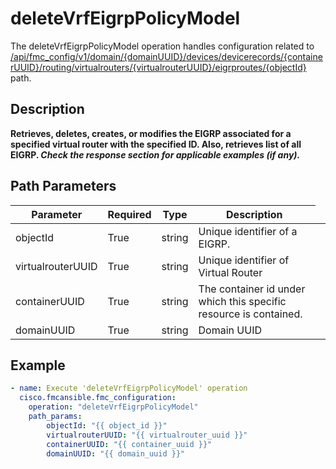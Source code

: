 # deleteVrfEigrpPolicyModel

The deleteVrfEigrpPolicyModel operation handles configuration related to [/api/fmc_config/v1/domain/{domainUUID}/devices/devicerecords/{containerUUID}/routing/virtualrouters/{virtualrouterUUID}/eigrproutes/{objectId}](/paths//api/fmc_config/v1/domain/{domain_uuid}/devices/devicerecords/{container_uuid}/routing/virtualrouters/{virtualrouter_uuid}/eigrproutes/{object_id}.md) path.&nbsp;
## Description
**Retrieves, deletes, creates, or modifies the EIGRP associated for a specified virtual router with the specified ID. Also, retrieves list of all EIGRP. _Check the response section for applicable examples (if any)._**

## Path Parameters
| Parameter | Required | Type | Description |
| --------- | -------- | ---- | ----------- |
| objectId | True | string <td colspan=3> Unique identifier of a EIGRP. |
| virtualrouterUUID | True | string <td colspan=3> Unique identifier of Virtual Router |
| containerUUID | True | string <td colspan=3> The container id under which this specific resource is contained. |
| domainUUID | True | string <td colspan=3> Domain UUID |

## Example
```yaml
- name: Execute 'deleteVrfEigrpPolicyModel' operation
  cisco.fmcansible.fmc_configuration:
    operation: "deleteVrfEigrpPolicyModel"
    path_params:
        objectId: "{{ object_id }}"
        virtualrouterUUID: "{{ virtualrouter_uuid }}"
        containerUUID: "{{ container_uuid }}"
        domainUUID: "{{ domain_uuid }}"

```